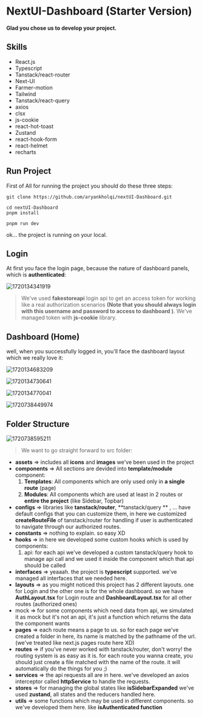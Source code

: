 # NextUI-Dashboard (Starter Version)

**Glad you chose us to develop your project.**

## Skills

- React.js
- Typescript
- Tanstack/react-router
- Next-UI
- Farmer-motion
- Tailwind
- Tanstack/react-query
- axios
- clsx
- js-cookie
- react-hot-toast
- Zustand
- react-hook-form
- react-helmet
- recharts

## Run Project

First of All for running the project you should do these three steps:

```
git clone https://github.com/aryankholqi/nextUI-Dashboard.git
```

```
cd nextUI-Dashboard
pnpm install
```

```
pnpm run dev
```

ok... the project is running on your local.

## Login

At first you face the login page, because the nature of dashboard panels, which is **authenticated**:

![1720134341919](image/README/login.png)

> We've used **fakestoreapi** login api to get an access token for working like a real authorization scenarios **(Note that you should always login with this username and password to access to dashboard )**. We've managed token with **js-cookie** library.

## Dashboard (Home)

well, when you successfully logged in, you'll face the dashboard layout which we really love it:

![1720134683209](image/README/dashboardDark1.png)

![1720134730641](image/README/dashboardLight1.png)

![1720134770041](image/README/dashboardDark2.png)

![1720738449974](image/README/dashboardLight2.png)

## Folder Structure

![1720738595211](image/README/1720738595211.png)

> We want to go straight forward to src folder:

- **assets** => includes all **icons** and **images** we've been used in the project
- **components** => All sections are devided into **template/module** component:
  1. **Templates**: All components which are only used only in **a single route** (page)
  2. **Modules**: All components which are used at least in 2 routes or **entire the project** (like Sidebar, Topbar)
- **configs** => libraries like **tanstack/router**, **tanstack/query ** , ... have default configs that you can customize them, in here we customized **createRouteFile** of tanstack/router for handling if user is authenticated to navigate through our authorized routes.
- **constants** => nothing to explain. so easy XD
- **hooks** => in here we developed some custom hooks which is used by components:
  1. api: for each api we've developed a custom tanstack/query hook to manage api call and we used it inside the component which that api should be called
- **interfaces** => yeaaah. the project is **typescript** supported. we've managed all interfaces that we needed here.
- **layouts** => as you might noticed this project has 2 different layouts. one for Login and the other one is for the whole dashboard. so we have **AuthLayout.tsx** for Login route and **DashboardLayout.tsx** for all other routes (authorized ones)
- mock => for some components which need data from api, we simulated it as mock but it's not an api, it's just a function which returns the data the component wants
- **pages** => each route means a page to us. so for each page we've created a folder in here, its name is matched by the pathname of the url. (we've treated like next.js pages route here XD)
- **routes** => if you've never worked with tanstack/router, don't worry! the routing system is as easy as it is. for each route you wanna create, you should just create a file matched with the name of the route. it will automatically do the things for you ;)
- **services** => the api requests all are in here. we've developed an axios interceptor called **httpService** to handle the requests.
- **stores** => for managing the global states like **isSidebarExpanded** we've used **zustand**, all states and the reducers handled here.
- **utils** => some functions which may be used in different components. so we've developed them here. like **isAuthenticated function**
